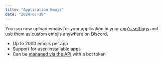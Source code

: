 ```yaml
---
title: "Application Emoji"
date: "2024-07-18"
---
```


You can now upload emojis for your application in your [app's settings](https://discord.com/developers/applications) and use them as custom emojis anywhere on Discord.

* Up to 2000 emojis per app
* Support for user-installable apps
* Can be [managed via the API](/docs/resources/emoji#create-application-emoji) with a bot token
